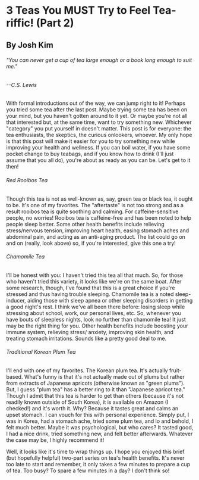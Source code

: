 # 3 Teas You MUST Try to Feel Tea-riffic! (Part 2)
## By Josh Kim
###### "You can never get a cup of tea large enough or a book long enough to suit me."
###### --C.S. Lewis

With formal introductions out of the way, we can jump right to it!
Perhaps you tried some tea after the last post. Maybe trying some tea has been
on your mind, but you haven't gotten around to it yet. Or maybe
you're not all that interested but, at the same time, want to try something new. Whichever "category" you put yourself in doesn't matter.
This post is for everyone: the tea enthusiasts, the skeptics, the curious onlookers, whoever. My only hope is that this post will make it easier for you to try something new while improving your health and wellness. If you can boil water, if you have some pocket change to buy teabags, and if you know how to drink (I'll just assume that you all do), you're about as ready as you can be. Let's get to it then!

###### Red Rooibos Tea
Though this tea is not as well-known as, say, green tea or black tea, it ought
to be. It's one of my favorites. The "aftertaste" is not too strong and as a
result rooibos tea is quite soothing and calming. For caffeine-sensitive people,
no worries! Rooibos tea is caffeine-free and has been noted to help
people sleep better. Some other health benefits include relieving stress/nervous
tension, improving heart health, easing stomach aches and abdominal pain, and
acting as an anti-aging product. The list could go on and on (really, look above)
so, if you're interested, give this one a try!

###### Chamomile Tea
I'll be honest with you: I haven't tried this tea all that much. So, for those
who haven't tried this variety, it looks like we're on the same boat. After
some research, though, I've found that this is a great choice if you're stressed
and thus having trouble sleeping. Chamomile tea is a noted sleep-inducer, aiding
those with sleep apnea or other sleeping disorders in getting a good night's
rest. I think we've all been there before: losing sleep while stressing about
school, work, our personal lives, etc. So, whenever you have bouts of sleepless
nights, look no further than chamomile tea! It just may be the right thing for
you. Other health benefits include boosting your immune system, relieving stress/
anxiety, improving skin health, and treating stomach irritations. Sounds like a
pretty good deal to me.

###### Traditional Korean Plum Tea
I'll end with one of my favorites. The Korean plum tea. It's actually fruit-based.
What's funny is that it's not actually made out of plums but rather from extracts of Japanese apricots (otherwise known as "green plums"). But, I guess "plum tea" has
a better ring to it than "Japanese apricot tea." Though I admit that this tea is
harder to get than others (because it's not readily known outside of South Korea),
it is available on Amazon (I checked!) and it's worth it. Why? Because it tastes great
and calms an upset stomach. I can vouch for this with personal experience. Simply put,
I was in Korea, had a stomach ache, tried some plum tea, and lo and behold, I felt
much better. Maybe it was psychological, but who cares? It tasted good, I had a nice
drink, tried something new, and felt better afterwards. Whatever the case may be,
I highly recommend it!

Well, it looks like it's time to wrap things up. I hope you enjoyed this brief
(but hopefully helpful) two-part series on tea's health benefits. It's never too
late to start and remember, it only takes a few minutes to prepare a cup of tea.
Too busy? To spare a few minutes in a day? I don't think so!  
